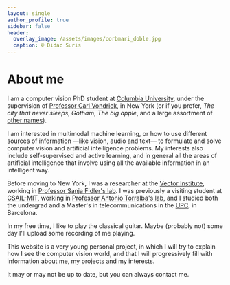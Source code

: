 ```yaml
---
layout: single
author_profile: true
sidebar: false
header:
  overlay_image: /assets/images/corbmari_doble.jpg
  caption: © Didac Suris
---
```

<h1>About me</h1>
<p>
  I am a computer vision PhD student at <a href="https://www.cs.columbia.edu">Columbia University</a>, under the 
  supervision of <a href="http://www.cs.columbia.edu/~vondrick/">Professor Carl Vondrick</a>, in New York 
  (or if you prefer, <i>The city that never sleeps</i>,
  <i>Gotham</i>, <i>The big apple</i>, and a large assortment of
  <a href="https://en.wikipedia.org/wiki/Nicknames_of_New_York_City">other names</a>).
</p>

<p>
I am interested in multimodal 
machine learning, or how to use different sources of information &mdash;like vision, audio and text&mdash; to formulate and solve computer vision and 
artificial intelligence problems. My interests also include self-supervised and active learning, and in general all
the areas of artificial intelligence that involve using all the available information in an intelligent way.
</p>
  <p>
  Before moving to New York, I was a researcher at the 
  <a href="https://vectorinstitute.ai/">Vector Institute</a>, working in 
<a href="https://www.cs.utoronto.ca/~fidler/">Professor Sanja Fidler's lab</a>. I was previously a visiting student at <a href="https://www.csail.mit.edu">CSAIL-MIT</a>, working in 
<a href="http://web.mit.edu/torralba/www/">Professor Antonio Torralba's lab</a>, and I studied both the 
undergrad and a Master's in telecommunications in the <a href="https://www.upc.edu/en?set_language=en">UPC</a>, in Barcelona.
</p>

<p>
  In my free time, I like to play the classical guitar. Maybe (probably not) some day I'll upload some recording of me playing.
</p>

<p>
  This website is a very young personal project, in which I will try to explain how I see the computer vision
  world, and that I will progressively fill with information about me, my projects and my interests.
</p>

<p>
  It may or may not be up to date, but you can always contact me.
</p>

